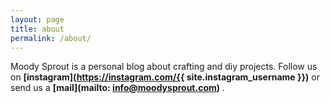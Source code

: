 ```yaml
---
layout: page
title: about
permalink: /about/
---
```


Moody Sprout is a personal blog about crafting and diy projects.
Follow us on <b>[instagram](https://instagram.com/{{ site.instagram_username }})</b> or send us a <b>[mail](mailto: info@moodysprout.com) </b>.
